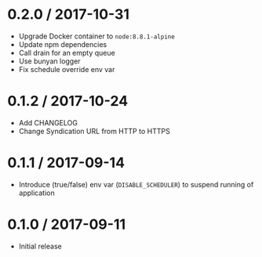 0.2.0 / 2017-10-31
==================
- Upgrade Docker container to `node:8.8.1-alpine`
- Update npm dependencies
- Call drain for an empty queue
- Use bunyan logger
- Fix schedule override env var

0.1.2 / 2017-10-24
==================
- Add CHANGELOG
- Change Syndication URL from HTTP to HTTPS

0.1.1 / 2017-09-14
==================
- Introduce (true/false) env var (`DISABLE_SCHEDULER`) to suspend running of
  application

0.1.0 / 2017-09-11
==================
- Initial release
